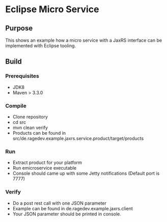 # Eclipse Micro Service

## Purpose 
This shows an example how a micro service with a JaxRS interface can be implemented with Eclipse tooling. 


## Build

### Prerequisites
- JDK8
- Maven > 3.3.0

### Compile 
- Clone repository
- cd src
- mvn clean verify
- Products can be found in src/de.ragedev.example.jaxrs.service.product/target/products

### Run
- Extract product for your platform
- Run emicroservice executable
- Console should came up with some Jetty notifications (Default port is 7777)

### Verify
- Do a post rest call with one JSON parameter 
- Example can be found in de.ragedev.example.jaxrs.client
- Your JSON parameter should be printed in console.
